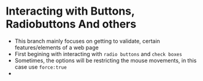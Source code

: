 # Interacting with Buttons, Radiobuttons And others

* This branch mainly focuses on getting to validate, certain features/elements of a web page
* First begining with interacting with `radio buttons` and `check boxes`
* Sometimes, the options will be restricting the mouse movements, in this case use `force:true`
* 

<!-- below is good example website with radio buttons to play and access -->
<!-- https://materializecss.com/radio-buttons.html -->
<!-- the below website contains both radiobuttons and checkboxes -->
<!-- https://www.ironspider.ca/forms/checkradio.htm -->
